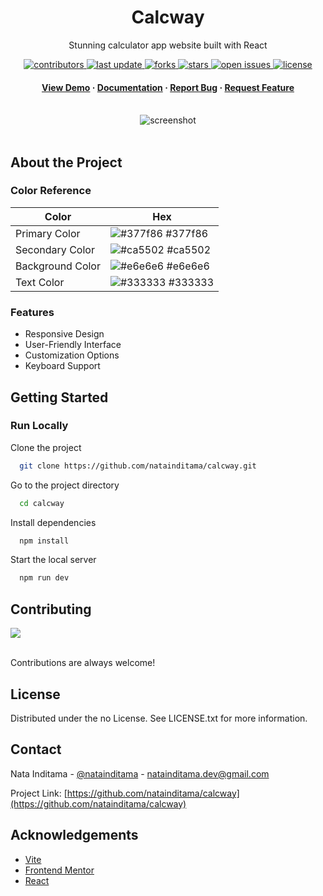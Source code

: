 <!--
Hey, thanks for using the awesome-readme-template template.  
If you have any enhancements, then fork this project and create a pull request 
or just open an issue with the label "enhancement".

Don't forget to give this project a star for additional support ;)
Maybe you can mention me or this repo in the acknowledgements too
-->

<!--
This README is a slimmed down version of the original one.
Removed sections:
- Screenshots
- Running Test
- Deployment
- FAQ
- Acknowledgements
-->

<div align="center">
  <h1>Calcway</h1>
  <p>
    Stunning calculator app website built with React
  </p>

<!-- Badges -->
<p>
  <a href="https://github.com/natainditama/calcwaycalcway/graphs/contributors">
    <img src="https://img.shields.io/github/contributors/natainditama/calcway" alt="contributors" />
  </a>
  <a href="">
    <img src="https://img.shields.io/github/last-commit/natainditama/calcway" alt="last update" />
  </a>
  <a href="https://github.com/natainditama/calcway/network/members">
    <img src="https://img.shields.io/github/forks/natainditama/calcway" alt="forks" />
  </a>
  <a href="https://github.com/natainditama/calcway/stargazers">
    <img src="https://img.shields.io/github/stars/natainditama/calcway" alt="stars" />
  </a>
  <a href="https://github.com/natainditama/calcway/issues/">
    <img src="https://img.shields.io/github/issues/natainditama/calcway" alt="open issues" />
  </a>
  <a href="https://github.com/natainditama/calcway/blob/master/LICENSE">
    <img src="https://img.shields.io/github/license/natainditama/calcway.svg" alt="license" />
  </a>
</p>
   
<h4>
    <a href="https://github.com/natainditama/calcway/">View Demo</a>
  <span> · </span>
    <a href="https://github.com/natainditama/calcway">Documentation</a>
  <span> · </span>
    <a href="https://github.com/natainditama/calcway/issues/">Report Bug</a>
  <span> · </span>
    <a href="https://github.com/natainditama/calcway/issues/">Request Feature</a>
  </h4>
</div>

<br />

<div align="center"> 
  <img src="https://github.com/natainditama/calcway/raw/main/design/desktop-design-theme-2.jpg" alt="screenshot" />
</div>

<br />

<!-- About the Project -->
## About the Project

<!-- Color Reference -->
### Color Reference

| Color             | Hex                                                                |
| ----------------- | ------------------------------------------------------------------ |
| Primary Color | ![#377f86](https://via.placeholder.com/10/377f86?text=+) #377f86 |
| Secondary Color | ![#ca5502](https://via.placeholder.com/10/ca5502?text=+) #ca5502 |
| Background Color | ![#e6e6e6](https://via.placeholder.com/10/e6e6e6?text=+) #e6e6e6 |
| Text Color | ![#333333](https://via.placeholder.com/10/333333?text=+) #333333 |

<!-- Features -->
### Features

- Responsive Design
- User-Friendly Interface
- Customization Options
- Keyboard Support

<!-- Getting Started -->
## 	Getting Started

<!-- Run Locally -->
### Run Locally

Clone the project

```bash
  git clone https://github.com/natainditama/calcway.git
```

Go to the project directory

```bash
  cd calcway
```

Install dependencies

```bash
  npm install
```

Start the local server

```bash
  npm run dev
```

<!-- Contributing -->
## Contributing

<a href="https://github.com/natainditama/calcway/graphs/contributors">
  <img src="https://contrib.rocks/image?repo=natainditama/calcway" />
</a><br /><br />

Contributions are always welcome!

<!-- License -->
## License

Distributed under the no License. See LICENSE.txt for more information.

<!-- Contact -->
## Contact

Nata Inditama - [@natainditama](https://t.me/natainditama) - natainditama.dev@gmail.com

Project Link: [https://github.com/natainditama/calcway](https://github.com/natainditama/calcway)

<!-- Acknowledgements -->
## Acknowledgements

- [Vite](https://vitejs.dev/)
- [Frontend Mentor](https://www.frontendmentor.io/)
- [React](https://react.dev/)
